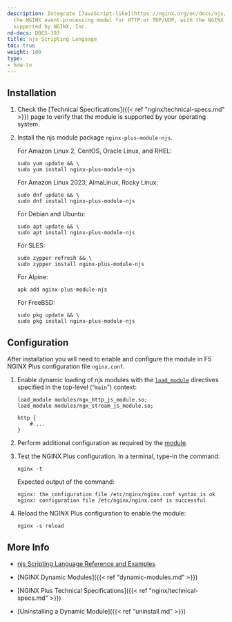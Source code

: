 ```yaml
---
description: Integrate [JavaScript-like](https://nginx.org/en/docs/njs/) code into
  the NGINX event-processing model for HTTP or TDP/UDP, with the NGINX njs module,
  supported by NGINX, Inc.
nd-docs: DOCS-393
title: njs Scripting Language
toc: true
weight: 100
type:
- how-to
---
```


## Installation

1. Check the [Technical Specifications]({{< ref "nginx/technical-specs.md" >}}) page to verify that the module is supported by your operating system.

2. Install the njs module package `nginx-plus-module-njs`.

   For Amazon Linux 2, CentOS, Oracle Linux, and RHEL:

   ```shell
   sudo yum update && \
   sudo yum install nginx-plus-module-njs
   ```

   For Amazon Linux 2023, AlmaLinux, Rocky Linux:

   ```shell
   sudo dnf update && \
   sudo dnf install nginx-plus-module-njs
   ```

   For Debian and Ubuntu:

   ```shell
   sudo apt update && \
   sudo apt install nginx-plus-module-njs
   ```

   For SLES:

   ```shell
   sudo zypper refresh && \
   sudo zypper install nginx-plus-module-njs
   ```

   For Alpine:

   ```shell
   apk add nginx-plus-module-njs
   ```

   For FreeBSD:

   ```shell
   sudo pkg update && \
   sudo pkg install nginx-plus-module-njs
   ```

## Configuration

After installation you will need to enable and configure the module in F5 NGINX Plus configuration file `nginx.conf`.

1. Enable dynamic loading of njs modules with the [`load_module`](https://nginx.org/en/docs/ngx_core_module.html#load_module) directives specified in the top-level (“`main`”) context:

   ```nginx
   load_module modules/ngx_http_js_module.so;
   load_module modules/ngx_stream_js_module.so;

   http {
       # ...
   }
   ```

2. Perform additional configuration as required by the [module](https://www.nginx.com/blog/introduction-nginscript/).

3. Test the NGINX Plus configuration. In a terminal, type-in the command:

    ```shell
    nginx -t
    ```

    Expected output of the command:

    ```shell
    nginx: the configuration file /etc/nginx/nginx.conf syntax is ok
    nginx: configuration file /etc/nginx/nginx.conf is successful
    ```

4. Reload the NGINX Plus configuration to enable the module:

    ```shell
    nginx -s reload
    ```

## More Info

- [njs Scripting Language Reference and Examples](https://nginx.org/en/docs/njs/)

- [NGINX Dynamic Modules]({{< ref "dynamic-modules.md" >}})

- [NGINX Plus Technical Specifications]({{< ref "nginx/technical-specs.md" >}})

- [Uninstalling a Dynamic Module]({{< ref "uninstall.md" >}})
